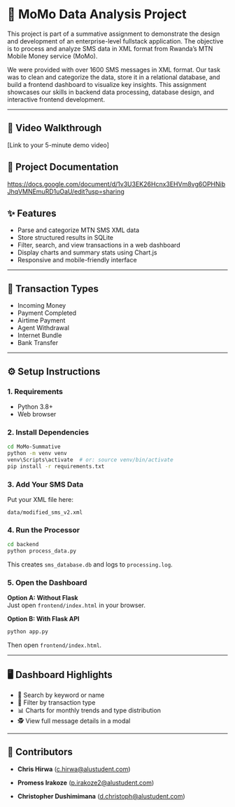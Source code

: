 # 📱 MoMo Data Analysis Project

This project is part of a summative assignment to demonstrate the design and development of an enterprise-level fullstack application. The objective is to process and analyze SMS data in XML format from Rwanda’s MTN Mobile Money service (MoMo).

We were provided with over 1600 SMS messages in XML format. Our task was to clean and categorize the data, store it in a relational database, and build a frontend dashboard to visualize key insights. This assignment showcases our skills in backend data processing, database design, and interactive frontend development.

---

## 🎥 Video Walkthrough
[Link to your 5-minute demo video]

## 🎥 Project Documentation
https://docs.google.com/document/d/1v3U3EK26Hcnx3EHVm8vg6OPHNibJhqVMNEmuRD1uOaU/edit?usp=sharing

## ✨ Features

- Parse and categorize MTN SMS XML data
- Store structured results in SQLite
- Filter, search, and view transactions in a web dashboard
- Display charts and summary stats using Chart.js
- Responsive and mobile-friendly interface

---

## 🧾 Transaction Types

- Incoming Money  
- Payment Completed  
- Airtime Payment  
- Agent Withdrawal  
- Internet Bundle  
- Bank Transfer  

---

## ⚙️ Setup Instructions

### 1. Requirements

- Python 3.8+
- Web browser

### 2. Install Dependencies

```bash
cd MoMo-Summative
python -m venv venv
venv\Scripts\activate  # or: source venv/bin/activate
pip install -r requirements.txt
```

### 3. Add Your SMS Data

Put your XML file here:

```
data/modified_sms_v2.xml
```

### 4. Run the Processor

```bash
cd backend
python process_data.py
```

This creates `sms_database.db` and logs to `processing.log`.

### 5. Open the Dashboard

**Option A: Without Flask**  
Just open `frontend/index.html` in your browser.

**Option B: With Flask API**  
```bash
python app.py
```

Then open `frontend/index.html`.

---

## 🖥️ Dashboard Highlights

- 🔎 Search by keyword or name  
- 📂 Filter by transaction type  
- 📊 Charts for monthly trends and type distribution  
- 🕵️ View full message details in a modal  

---

## 👥 Contributors

- **Chris Hirwa**
  (c.hirwa@alustudent.com)

- **Promess Irakoze**
  (p.irakoze2@alustudent.com)

- **Christopher Dushimimana**
  (d.christoph@alustudent.com)